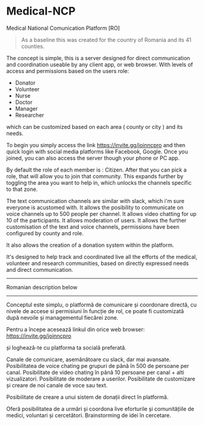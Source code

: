 # Medical-NCP
Medical National Comunication Platform [RO]

> As a baseline this was created for the country of Romania and its 41 counties.

The concept is simple, this is a server designed for direct communication and coordination useable by any client app, or web browser. With levels of access and permissions based on the users role:
- Donator
- Volunteer
- Nurse
- Doctor
- Manager
- Researcher

which can be customized based on each area ( county or city ) and its needs.

To begin you simply access the link https://invite.gg/joinncpro and then quick login with social media platforms like Facebook, Google.
Once you joined, you can also access the server though your phone or PC app.

By default the role of each member is : Citizen. After that you can pick a role, that will allow you to join that community.
This expands further by toggling the area you want to help in, which unlocks the channels specific to that zone.

The text communication channels are similar with slack, which i'm sure everyone is acustomed with.
It allows the posibility to communicate on voice channels up to 500 people per channel.
It allows video chatting for up 10 of the participants.
It allows moderation of users.
It allows the further customisation of the text and voice channels, permissions have been configured by county and role.

It also allows the creation of a donation system within the platform.

It's designed to help track and coordinated live all the efforts of the medical, volunteer and research communities, based on directly expressed needs and direct communication.


*********************************************************************************
Romanian description below
*********************************************************************************

Conceptul este simplu, o platformă de comunicare și coordonare directă, cu nivele de accese si permisiuni în funcție de rol, ce poate fi customizată după nevoile și managementul fiecărei zone.

Pentru a începe acesează linkul din orice web browser:
https://invite.gg/joinncpro

și loghează-te cu platforma ta socială preferată.

Canale de comunicare, asemănătoare cu slack, dar mai avansate.
Posibilitatea de voice chating pe grupuri de până în 500 de persoane per canal.
Posibilitate de video chating în până 10 persoane per canal + alti vizualizatori.
Posibilitate de moderare a userilor.
Posibilitate de customizare și creare de noi canale de voce sau text.

Posibilitate de creare a unui sistem de donații direct în platformă.

Oferă posibilitatea de a urmări și coordona live eforturile și comunitățiile de medici, voluntari și cercetători. 
Brainstorming de idei în cercetare.
